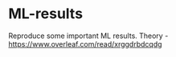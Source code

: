 # ML-results
Reproduce some important ML results. Theory - https://www.overleaf.com/read/xrggdrbdcqdg
